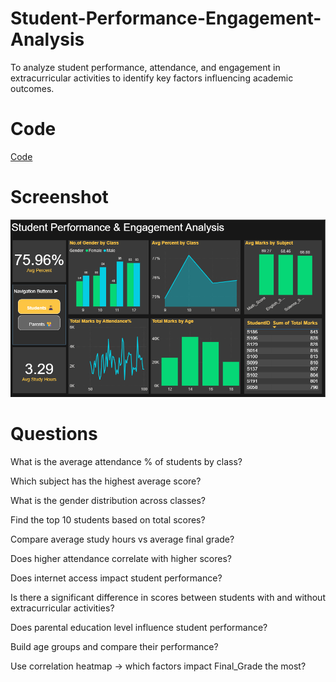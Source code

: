 # Student-Performance-Engagement-Analysis
To analyze student performance, attendance, and engagement in extracurricular activities to identify key factors influencing academic outcomes.

# Code
<a href="https://github.com/Siddaling1/Student-Performance-Engagement-Analysis/blob/main/Student_Performance_%26_Engagement_Analysis_.ipynb"> Code </a>

# Screenshot
![Report Screenshot](https://raw.githubusercontent.com/Siddaling1/Student-Performance-Engagement-Analysis/main/Report%201.png)


# Questions

What is the average attendance % of students by class?

Which subject has the highest average score?

What is the gender distribution across classes?

Find the top 10 students based on total scores?

Compare average study hours vs average final grade?

Does higher attendance correlate with higher scores?

Does internet access impact student performance?

Is there a significant difference in scores between students with and without extracurricular activities?

Does parental education level influence student performance?

Build age groups and compare their performance?

Use correlation heatmap → which factors impact Final_Grade the most?
